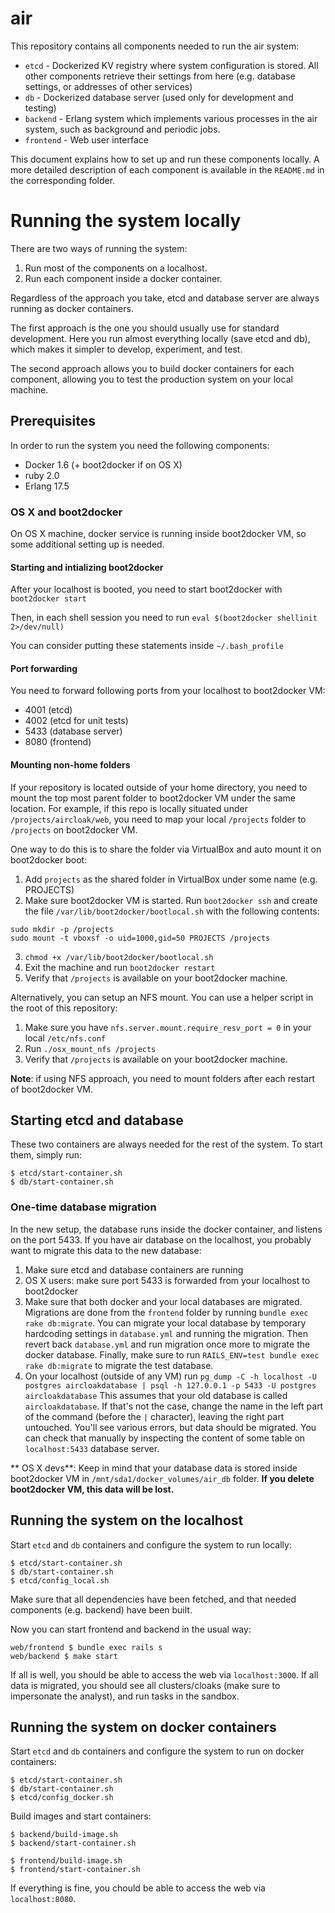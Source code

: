 air
==========

This repository contains all components needed to run the air system:

- `etcd` - Dockerized KV registry where system configuration is stored. All other components retrieve their settings from here (e.g. database settings, or addresses of other services)
- `db` - Dockerized database server (used only for development and testing)
- `backend` - Erlang system which implements various processes in the air system, such as background and periodic jobs.
- `frontend` - Web user interface

This document explains how to set up and run these components locally. A more detailed description of each component is available in the `README.md` in the corresponding folder.


# Running the system locally

There are two ways of running the system:

1. Run most of the components on a localhost.
2. Run each component inside a docker container.

Regardless of the approach you take, etcd and database server are always running as docker containers.

The first approach is the one you should usually use for standard development. Here you run almost everything locally (save etcd and db), which makes it simpler to develop, experiment, and test.

The second approach allows you to build docker containers for each component, allowing you to test the production system on your local machine.

## Prerequisites

In order to run the system you need the following components:

- Docker 1.6 (+ boot2docker if on OS X)
- ruby 2.0
- Erlang 17.5

### OS X and boot2docker

On OS X machine, docker service is running inside boot2docker VM, so some additional setting up is needed.

#### Starting and intializing boot2docker

After your localhost is booted, you need to start boot2docker with `boot2docker start`

Then, in each shell session you need to run `eval $(boot2docker shellinit 2>/dev/null)`

You can consider putting these statements inside `~/.bash_profile`

#### Port forwarding

You need to forward following ports from your localhost to boot2docker VM:

- 4001 (etcd)
- 4002 (etcd for unit tests)
- 5433 (database server)
- 8080 (frontend)

#### Mounting non-home folders

If your repository is located outside of your home directory, you need to mount the top most
parent folder to boot2docker VM under the same location. For example, if this repo is locally situated under
`/projects/aircloak/web`, you need to map your local `/projects` folder to `/projects` on boot2docker VM.

One way to do this is to share the folder via VirtualBox and auto mount it on boot2docker boot:

1. Add `projects` as the shared folder in VirtualBox under some name (e.g. PROJECTS)
2. Make sure boot2docker VM is started. Run `boot2docker ssh` and create the file `/var/lib/boot2docker/bootlocal.sh` with the following contents:
```
sudo mkdir -p /projects
sudo mount -t vboxsf -o uid=1000,gid=50 PROJECTS /projects
```
3. `chmod +x /var/lib/boot2docker/bootlocal.sh`
4. Exit the machine and run `boot2docker restart`
5. Verify that `/projects` is available on your boot2docker machine.

Alternatively, you can setup an NFS mount. You can use a helper script in the root of this repository:

1. Make sure you have `nfs.server.mount.require_resv_port = 0` in your local `/etc/nfs.conf`
2. Run `./osx_mount_nfs /projects`
3. Verify that `/projects` is available on your boot2docker machine.

**Note**: if using NFS approach, you need to mount folders after each restart of boot2docker VM.


## Starting etcd and database

These two containers are always needed for the rest of the system. To start them, simply run:

```
$ etcd/start-container.sh
$ db/start-container.sh
```

### One-time database migration

In the new setup, the database runs inside the docker container, and listens on the port 5433. If you have air database on the localhost, you probably want to migrate this data to the new database:

1. Make sure etcd and database containers are running
2. OS X users: make sure port 5433 is forwarded from your localhost to boot2docker
3. Make sure that both docker and your local databases are migrated. Migrations are done from the `frontend` folder by running `bundle exec rake db:migrate`. You can migrate your local database by temporary hardcoding settings in `database.yml` and running the migration. Then revert back `database.yml` and run migration once more to migrate the docker database. Finally, make sure to run `RAILS_ENV=test bundle exec rake db:migrate` to migrate the test database.
4. On your localhost (outside of any VM) run
   `pg_dump -C -h localhost -U postgres aircloakdatabase | psql -h 127.0.0.1 -p 5433 -U postgres aircloakdatabase`
   This assumes that your old database is called `aircloakdatabase`. If that's not the case, change the name in the left part of the command (before the `|` character), leaving the right part untouched. You'll see various errors, but data should be migrated. You can check that manually by inspecting the content of some table on `localhost:5433` database server.

** OS X devs**: Keep in mind that your database data is stored inside boot2docker VM in
`/mnt/sda1/docker_volumes/air_db` folder. __If you delete boot2docker VM, this data will be lost.__

## Running the system on the localhost

Start `etcd` and `db` containers and configure the system to run locally:

```
$ etcd/start-container.sh
$ db/start-container.sh
$ etcd/config_local.sh
```

Make sure that all dependencies have been fetched, and that needed components (e.g. backend) have been built.

Now you can start frontend and backend in the usual way:

```
web/frontend $ bundle exec rails s
web/backend $ make start
```

If all is well, you should be able to access the web via `localhost:3000`. If all data is migrated, you should see all clusters/cloaks (make sure to impersonate the analyst), and run tasks in the sandbox.

## Running the system on docker containers

Start `etcd` and `db` containers and configure the system to run on docker containers:

```
$ etcd/start-container.sh
$ db/start-container.sh
$ etcd/config_docker.sh
```

Build images and start containers:

```
$ backend/build-image.sh
$ backend/start-container.sh

$ frontend/build-image.sh
$ frontend/start-container.sh
```

If everything is fine, you chould be able to access the web via `localhost:8080`.
